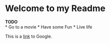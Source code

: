 # Welcome to my Readme
**TODO**  
	* Go to a movie
	* Have some Fun
	* Live life

This is a [link](http://www.google.com) to Google.

